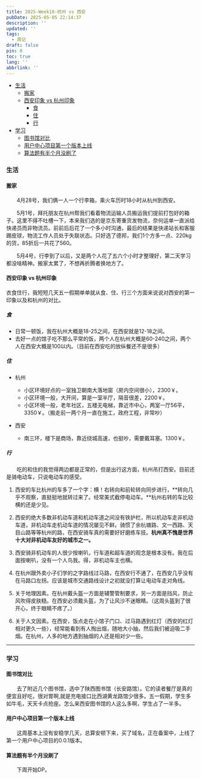 ```yaml
---
title: 2025-Week18-杭州 vs 西安
pubDate: 2025-05-05 22:14:37
description: ''
updated: ''
tags:
  - 周记
draft: false
pin: 0
toc: true
lang: ''
abbrlink: ''
---
```


- [生活](#%E7%94%9F%E6%B4%BB)
  * [搬家](#%E6%90%AC%E5%AE%B6)
  * [西安印象 vs 杭州印象](#%E8%A5%BF%E5%AE%89%E5%8D%B0%E8%B1%A1-vs-%E6%9D%AD%E5%B7%9E%E5%8D%B0%E8%B1%A1)
    + [食](#%E9%A3%9F)
    + [住](#%E4%BD%8F)
    + [行](#%E8%A1%8C)
- [学习](#%E5%AD%A6%E4%B9%A0)
  * [图书馆对比](#%E5%9B%BE%E4%B9%A6%E9%A6%86%E5%AF%B9%E6%AF%94)
  * [用户中心项目第一个版本上线](#%E7%94%A8%E6%88%B7%E4%B8%AD%E5%BF%83%E9%A1%B9%E7%9B%AE%E7%AC%AC%E4%B8%80%E4%B8%AA%E7%89%88%E6%9C%AC%E4%B8%8A%E7%BA%BF)
  * [算法题有半个月没刷了](#%E7%AE%97%E6%B3%95%E9%A2%98%E6%9C%89%E5%8D%8A%E4%B8%AA%E6%9C%88%E6%B2%A1%E5%88%B7%E4%BA%86)

### 生活
#### 搬家
&emsp;&emsp;4月28号，我们俩一人一个行李箱，乘火车历时18小时从杭州到西安。

&emsp;&emsp;5月1号，拜托朋友在杭州帮我们看着物流运输人员搬运我们提前打包好的箱子。这里不得不吐槽一下，本来我们选的是京东寄重货发物流，奈何运单一直派给快递员而非物流员。前前后后花了一个多小时沟通，最后的结果是快递站长和客服踢皮球，物流工作人员处于失联状态。只好选了德邦，我们1个方多一点、220kg的货，85折后一共花了560。

&emsp;&emsp;5月4号，行李到了以后，又是两个人花了五六个小时才整理好，第二天学习都没啥精神。搬家太累了，不想再折腾者换地方了。

#### 西安印象 vs 杭州印象

衣食住行，我短短几天五一假期单单就从食、住、行三个方面来说说对西安的第一印象以及和杭州的对比。

##### 食

- 日常一顿饭，我在杭州大概是18-25之间，在西安就是12-18之间。
- 去好一点的馆子吃不那么平常的饭，两个人在杭州大概是60-240之间，两个人在西安大概是100以内。（目前在西安吃的放纵餐还不是很多）

##### 住

- 杭州
    - 小区环境好点的一室独卫朝南大落地窗（房内空间很小），2300￥。
    - 小区环境一般，大开间，算是一室半厅，隔音很差，2200￥。
    - 小区环境一般，老年社区，五楼无电梯，靠近市中心，两室一厅56平，3350￥。（搬走前一两个月一直在施工，政府工程，非常吵）

- 西安
    - 南三环，楼下是商场，靠近绕城高速，也挺吵，需要戴耳塞。1300￥。


##### 行

&emsp;&emsp;吃的和住的我觉得两边都是正常的，但是出行这方面，杭州吊打西安。目前还是骑电动车，只说电动车的感受。

1. 西安的车比杭州的车多了一个字：横！右转向和前轮转向同步进行，**转向几乎不观察，直挺挺地就转过来了。经常美式截停电动车。**杭州右转的车比较横的还是少见。

2. 西安的绝大多数非机动车道和机动车道之间没有铁护栏，所以机动车走非机动车道，非机动车走机动车道的情况屡见不鲜。骑惯了余杭塘路、文一西路、天目山路等等杭州的路，在西安骑车真的需要好好磨练车技。**杭州真不愧是世界十大对非机动车友好的城市之一。**

3. 西安骑非机动车的人很少按喇叭，行车道和超车道的观念是根本没有。我在后面按喇叭，没有一个人鸟我。得，非机动车主也横。

4. 在杭州跟外卖小子们学的之字路线过马路，在西安行不通了，在西安几乎没有在马路口左拐。应该是城市交通路线设计之初就没打算让电动车走对角线。

5. 关于地理因素。在杭州戴头盔一方面是辅警管制要求，另一方面是挡风，防止风吹得皮肤糙。在西安必须戴头盔，为了让风沙不迷眼睛。（这周头盔到了很开心，终于眼睛不疼了。）

6. 关于人文因素。在西安，饭点走在小馆子门口、过马路遇到红灯（西安的红灯相对更久一些），经常能看到有人掏出烟，随地大小抽，然后我们被迫吸二手烟。在杭州，人多的地方遇到抽烟的人还是相对少一些。

---

### 学习
#### 图书馆对比

&emsp;&emsp;去了附近几个图书馆，选中了陕西图书馆（长安路馆）。它的读者餐厅是真的便宜且好吃，很对胃啊,就是充电接口比西湖黄龙路馆少很多。五一假期，学生多如牛毛，天天卡点抢座。怎么来西安图书馆的人这么多啊，学生占了一半多。

#### 用户中心项目第一个版本上线
&emsp;&emsp;这周基本上没有安稳学几天，总算安顿下来，买了域名，正在备案中，上线了第一个用户中心项目的0.0.1版本。

#### 算法题有半个月没刷了
&emsp;&emsp;下周开始DP。

